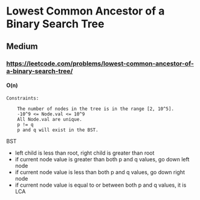 # Lowest Common Ancestor of a Binary Search Tree
## Medium
### https://leetcode.com/problems/lowest-common-ancestor-of-a-binary-search-tree/
#### O(n)


```
Constraints:

    The number of nodes in the tree is in the range [2, 10^5].
    -10^9 <= Node.val <= 10^9
    All Node.val are unique.
    p != q
    p and q will exist in the BST.

```

BST 
- left child is less than root, right child is greater than root
- if current node value is greater than both p and q values, go down left node
- if current node value is less than both p and q values, go down right node
- if current node value is equal to or between both p and q values, it is LCA
